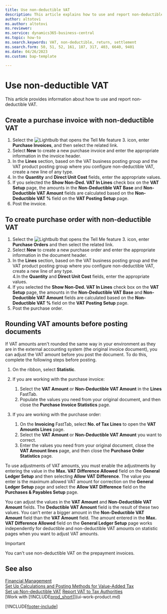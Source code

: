 ```yaml
---
title: Use non-deductible VAT
description: This article explains how to use and report non-deductible VAT.
author: altotovi
ms.author: altotovi
ms.reviewer: 
ms.service: dynamics365-business-central
ms.topic: how-to
ms.search.keywords: VAT, non-deductible, return, settlement
ms.search.form: 50, 51, 52, 161, 187, 317, 403, 6640, 9401
ms.date: 04/26/2023
ms.custom: bap-template

---
```


# Use non-deductible VAT  
This article provides information about how to use and report non-deductible VAT. 

## Create a purchase invoice with non-deductible VAT  

1. Select the ![Lightbulb that opens the Tell Me feature 3.](media/ui-search/search_small.png "Tell me what you want to do") icon, enter **Purchase Invoices**, and then select the related link. 
2. Select **New** to create a new purchase invoice and enter the appropriate information in the invoice header.   
3. In the **Lines** section, based on the VAT business posting group and the VAT product posting group where you configure non-deductible VAT, create a new line of any type. 
4. In the **Quantity** and **Direct Unit Cost** fields, enter the appropriate values.  
5. If you selected the **Show Non-Ded. VAT In Lines** check box on the **VAT Setup** page, the amounts in the **Non-Deductible VAT Base** and **Non-Deductible VAT Amount** fields are calculated based on the **Non-Deductible VAT %** field on the **VAT Posting Setup** page.  
6. Post the invoice.    

## To create purchase order with non-deductible VAT  

1. Select the ![Lightbulb that opens the Tell Me feature 3.](media/ui-search/search_small.png "Tell me what you want to do") icon, enter **Purchase Orders** and then select the related link. 
2. Select **New** to create a new purchase order and enter the appropriate information in the document header.   
3. In the **Lines** section, based on the VAT business posting group and the VAT product posting group where you configure non-deductible VAT, create a new line of any type.  
4.In the **Quantity** and **Direct Unit Cost** fields, enter the appropriate values.   
5. If you selected the **Show Non-Ded. VAT In Lines** check box on the **VAT Setup** page, the amounts in the **Non-Deductible VAT Base** and **Non-Deductible VAT Amount** fields are calculated based on the **Non-Deductible VAT %** field on the **VAT Posting Setup** page. 
6. Post the purchase order.   

## Rounding VAT amounts before posting documents  

If VAT amounts aren't rounded the same way in your environment as they are in the external accounting system (the original invoice document), you can adjust the VAT amount before you post the document. To do this, complete the following steps before posting.

1. On the ribbon, select **Statistic**.  
2. If you are working with the purchase invoice:

    1. Select the **VAT Amount** or **Non-Deductible VAT Amount** in the **Lines** FastTab. 
    2. Populate the values you need from your original document, and then close the **Purchase Invoice Statistics** page.  

3.	If you are working with the purchase order: 

    1. On the **Invoicing** FastTab, select **No. of Tax Lines** to open the **VAT Amounts Lines** page. 
    2. Select the **VAT Amount** or **Non-Deductible VAT Amount** you want to correct.
    3. Enter the values you need from your original document, close the **VAT Amount lines** page, and then close the **Purchase Order Statistics** page.

To use adjustments of VAT amounts, you must enable the adjustments by entering the value in the **Max. VAT Difference Allowed** field on the **General Ledger Setup** and then selecting **Allow VAT Difference**. The value you enter is the maximum allowed VAT amount for correction on the **General Ledger Setup** page and select the **Allow VAT Difference** field on the **Purchases & Payables Setup** page.  

You can adjust the values in the **VAT Amount** and **Non-Deductible VAT Amount** fields. The **Deductible VAT Amount** field is the result of these two values. You can't enter a bigger amount in the **Non-Deductible VAT Amount** field than the **VAT Amount** field. The amount entered in the **Max. VAT Difference Allowed** field on the **General Ledger Setup** page works independently for deductible and non-deductible VAT amounts on statistic pages when you want to adjust VAT amounts. 

> [!IMPORTANT]  
> You can't use non-deductible VAT on the prepayment invoices.   


## See also

[Financial Management](finance.md)  
[Set Up Calculations and Posting Methods for Value-Added Tax](finance-setup-vat.md)  
[Set up Non-deductible VAT](finance-setup-nondeductible-vat.md) 
[Report VAT to Tax Authorities](finance-how-report-vat.md)  
[Work with [!INCLUDE[prod_short](includes/prod_short.md)]](ui-work-product.md)   

[!INCLUDE[footer-include](includes/footer-banner.md)]  
